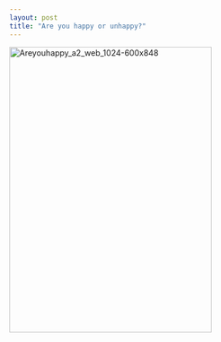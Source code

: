 ```yaml
---
layout: post
title: "Are you happy or unhappy?"
---
```


<a rel="attachment wp-att-163" href="http://www.freetofeel.com/2009/09/are-you-happy-or-unhappy/areyouhappy_a2_web_1024-600x848/"><img class="alignnone size-full wp-image-163" title="Areyouhappy_a2_web_1024-600x848" src="http://www.freetofeel.com/wp-content/uploads/2009/09/Areyouhappy_a2_web_1024-600x848.jpg" alt="Areyouhappy_a2_web_1024-600x848" width="360" height="509" /></a>